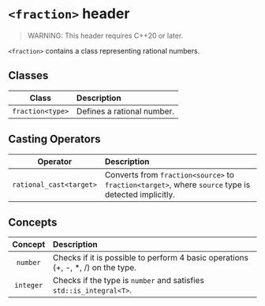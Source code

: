 # `<fraction>` header

> WARNING: This header requires C++20 or later.

`<fraction>` contains a class representing rational numbers.

## Classes
| Class | Description |
| :---: | :-- |
| `fraction<type>` | Defines a rational number. |

## Casting Operators
| Operator | Description |
| :---: | :-- |
| `rational_cast<target>` | Converts from `fraction<source>` to `fraction<target>`, where `source` type is detected implicitly. |

## Concepts
| Concept | Description |
| :---: | :-- |
| `number` | Checks if it is possible to perform 4 basic operations (+, -, *, /) on the type. |
| `integer` | Checks if the type is `number` and satisfies `std::is_integral<T>`. |